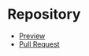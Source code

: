 # Repository

- [Preview](https://yashnyi.github.io/Repository/)
- [Pull Request](https://github.com/yashnyi/Repository/pull/1/files)
